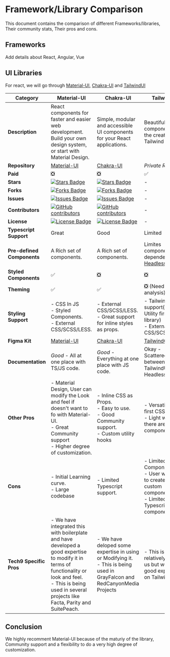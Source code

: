 # Framework/Library Comparison
This document contains the comparison of different Frameworks/libraries, Their community stats, Their pros and cons.

## Frameworks
Add details about React, Angular, Vue

## UI Libraries
For react, we will go through [Material-UI](https://material-ui.com/), [Chakra-UI](https://chakra-ui.com/) and [TailwindUI](https://tailwindui.com/)

|Category|Material-UI|Chakra-UI|TailwindUI|
|--|--|--|--|
|**Description**|React components for faster and easier web development. Build your own design system, or start with Material Design.|Simple, modular and accessible UI components for your React applications.|Beautiful UI components by the creators of Tailwind CSS.|
|**Repository**|[Material-UI](https://material-ui.com/)|[Chakra-UI](https://chakra-ui.com/)|_Private Repo_|
|**Paid**|:negative_squared_cross_mark:|:negative_squared_cross_mark:|:white_check_mark:|
|**Stars**|<a href="https://github.com/mui-org/material-ui/stargazers"><img src="https://img.shields.io/github/stars/mui-org/material-ui" alt="Stars Badge"/></a>|<a href="https://github.com/chakra-ui/chakra-ui/stargazers"><img src="https://img.shields.io/github/stars/chakra-ui/chakra-ui" alt="Stars Badge"/></a>|-|
|**Forks**|<a href="https://github.com/mui-org/material-ui/network/members"><img src="https://img.shields.io/github/forks/mui-org/material-ui" alt="Forks Badge"/></a>|<a href="https://github.com/chakra-ui/chakra-ui/network/members"><img src="https://img.shields.io/github/forks/chakra-ui/chakra-ui" alt="Forks Badge"/></a>|-|
|**Issues**|<a href="https://github.com/mui-org/material-ui/issues"><img src="https://img.shields.io/github/issues/mui-org/material-ui" alt="Issues Badge"/></a>|<a href="https://github.com/chakra-ui/chakra-ui/issues"><img src="https://img.shields.io/github/issues/chakra-ui/chakra-ui" alt="Issues Badge"/></a>|-|
|**Contributors**|<a href="https://github.com/mui-org/material-ui/graphs/contributors"><img alt="GitHub contributors" src="https://img.shields.io/github/contributors/mui-org/material-ui?color=2b9348"></a>|<a href="https://github.com/chakra-ui/chakra-ui/graphs/contributors"><img alt="GitHub contributors" src="https://img.shields.io/github/contributors/chakra-ui/chakra-ui?color=2b9348"></a>|-|
|**License**|<a href="https://github.com/mui-org/material-ui/blob/master/LICENSE"><img src="https://img.shields.io/github/license/mui-org/material-ui?color=2b9348" alt="License Badge"/></a>|<a href="https://github.com/chakra-ui/chakra-ui/blob/master/LICENSE"><img src="https://img.shields.io/github/license/chakra-ui/chakra-ui?color=2b9348" alt="License Badge"/></a>|-|
|**Typescript Support**|Great|Good|Limited|
|**Pre-defined Components**|A Rich set of components.|A Rich set of components.|Limites components with dependency on [HeadlessUI](https://headlessui.dev/)|
|**Styled Components**|:white_check_mark:|:negative_squared_cross_mark:|:negative_squared_cross_mark:|
|**Theming**|:white_check_mark:|:white_check_mark:|:negative_squared_cross_mark: (Need more analysis)|
|**Styling Support**|- CSS In JS <br /> - Styled Components. <br /> - External CSS/SCSS/LESS.|- External CSS/SCSS/LESS. <br /> - Great support for inline styles as props.|- TailwindCSS support(Versatile Utility first CSS library) <br />- External CSS/SCSS/LESS.|
|**Figma Kit**|[Material-UI](https://material-ui.com/store/items/figma-react/)|[Chakra-UI](https://www.figma.com/community/file/840198843830316310)|[TailwindCSS/UI](https://www.figma.com/community/file/958381589801778722)|
|**Documentation**|_Good_ - All at one place with TS/JS code.|_Good_ - Everything at one place with JS code.| Okay - Scattered between TailwindUI and HeadlessUI|
|**Other Pros**|- Material Design, User can modify the Look and feel if doesn't want to fo with Material-UI. <br /> - Great Community support <br /> - Higher degree of customization.|- Inline CSS as Props. <br /> - Easy to use. <br/> - Good Community support. <br /> - Custom utility hooks|- Versatile Utility first CSS. <br /> - Light weight as there are limited components.|
|**Cons**|- Initial Learning curve. <br /> - Large codebase|- Limited Typescript support. |- Limited Components. <br /> - User will have to create a lot of custom components. <br/> - Limited Typescript components|
|**Tech9 Specific Pros**|- We have integrated this with boilerplate and have developed a good expertise to modify it in terms of functionality or look and feel. <br /> - This is being used in several projects like Facta, Parity and SuitePeach.|- We have deloped some expertise in using or Modifying it. <br /> - This is being used in GrayFalcon and RedCanyonMedia Projects |- This is relatively new for us but we have good expertise on TailwindCSS|


## Conclusion
We highly recomment Material-UI because of the maturiy of the library, Community support and a flexibility to do a very high degree of customization. 

